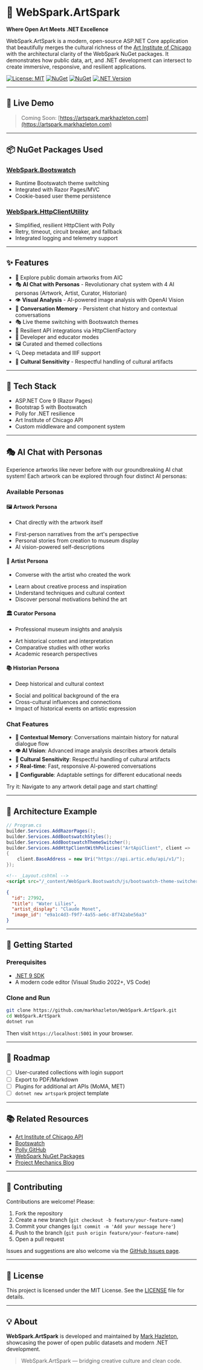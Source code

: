 # 🎨 WebSpark.ArtSpark

**Where Open Art Meets .NET Excellence**

WebSpark.ArtSpark is a modern, open-source ASP.NET Core application that beautifully merges the cultural richness of the [Art Institute of Chicago](https://api.artic.edu/docs/) with the architectural clarity of the WebSpark NuGet packages. It demonstrates how public data, art, and .NET development can intersect to create immersive, responsive, and resilient applications.

[![License: MIT](https://img.shields.io/badge/License-MIT-yellow.svg)](LICENSE)
[![NuGet](https://img.shields.io/nuget/v/WebSpark.Bootswatch.svg)](https://www.nuget.org/packages/WebSpark.Bootswatch/)
[![NuGet](https://img.shields.io/nuget/v/WebSpark.HttpClientUtility.svg)](https://www.nuget.org/packages/WebSpark.HttpClientUtility/)
[![.NET Version](https://img.shields.io/badge/.NET-9-blue)](https://dotnet.microsoft.com/)

---

## 🚀 Live Demo

> Coming Soon: [https://artspark.markhazleton.com](https://artspark.markhazleton.com)

---

## 📦 NuGet Packages Used

### [WebSpark.Bootswatch](https://www.nuget.org/packages/WebSpark.Bootswatch)

* Runtime Bootswatch theme switching
* Integrated with Razor Pages/MVC
* Cookie-based user theme persistence

### [WebSpark.HttpClientUtility](https://www.nuget.org/packages/WebSpark.HttpClientUtility)

* Simplified, resilient HttpClient with Polly
* Retry, timeout, circuit breaker, and fallback
* Integrated logging and telemetry support

---

## ✨ Features

* 🎨 Explore public domain artworks from AIC
* 🎭 **AI Chat with Personas** - Revolutionary chat system with 4 AI personas (Artwork, Artist, Curator, Historian)
* 👁️ **Visual Analysis** - AI-powered image analysis with OpenAI Vision
* 🧠 **Conversation Memory** - Persistent chat history and contextual conversations
* 🎭 Live theme switching with Bootswatch themes
* 🔁 Resilient API integrations via HttpClientFactory
* 🧠 Developer and educator modes
* 🖼️ Curated and themed collections
* 🔍 Deep metadata and IIIF support
* 🎯 **Cultural Sensitivity** - Respectful handling of cultural artifacts

---

## 🧰 Tech Stack

* ASP.NET Core 9 (Razor Pages)
* Bootstrap 5 with Bootswatch
* Polly for .NET resilience
* Art Institute of Chicago API
* Custom middleware and component system

---

## 🎭 AI Chat with Personas

Experience artworks like never before with our groundbreaking AI chat system! Each artwork can be explored through four distinct AI personas:

### Available Personas

#### 🖼️ Artwork Persona

- Chat directly with the artwork itself
* First-person narratives from the art's perspective  
* Personal stories from creation to museum display
* AI vision-powered self-descriptions

#### 🎨 Artist Persona  

- Converse with the artist who created the work
* Learn about creative process and inspiration
* Understand techniques and cultural context
* Discover personal motivations behind the art

#### 🏛️ Curator Persona

- Professional museum insights and analysis
* Art historical context and interpretation
* Comparative studies with other works
* Academic research perspectives

#### 📚 Historian Persona

- Deep historical and cultural context
* Social and political background of the era
* Cross-cultural influences and connections
* Impact of historical events on artistic expression

### Chat Features

* **🧠 Contextual Memory**: Conversations maintain history for natural dialogue flow
* **👁️ AI Vision**: Advanced image analysis describes artwork details
* **🎯 Cultural Sensitivity**: Respectful handling of cultural artifacts
* **⚡ Real-time**: Fast, responsive AI-powered conversations
* **🔧 Configurable**: Adaptable settings for different educational needs

Try it: Navigate to any artwork detail page and start chatting!

---

## 📐 Architecture Example

```csharp
// Program.cs
builder.Services.AddRazorPages();
builder.Services.AddBootswatchStyles();
builder.Services.AddBootswatchThemeSwitcher();
builder.Services.AddHttpClientWithPolicies("ArtApiClient", client =>
{
    client.BaseAddress = new Uri("https://api.artic.edu/api/v1/");
});
```

```html
<!-- _Layout.cshtml -->
<script src="/_content/WebSpark.Bootswatch/js/bootswatch-theme-switcher.js"></script>
```

```json
{
  "id": 27992,
  "title": "Water Lilies",
  "artist_display": "Claude Monet",
  "image_id": "e9a1c4d3-f9f7-4a55-ae6c-8f742abe56a3"
}
```

---

## 🧪 Getting Started

### Prerequisites

* [.NET 9 SDK](https://dotnet.microsoft.com/en-us/download/dotnet/9.0)
* A modern code editor (Visual Studio 2022+, VS Code)

### Clone and Run

```bash
git clone https://github.com/markhazleton/WebSpark.ArtSpark.git
cd WebSpark.ArtSpark
dotnet run
```

Then visit `https://localhost:5001` in your browser.

---

## 🧭 Roadmap

* [ ] User-curated collections with login support
* [ ] Export to PDF/Markdown
* [ ] Plugins for additional art APIs (MoMA, MET)
* [ ] `dotnet new artspark` project template

---

## 📚 Related Resources

* [Art Institute of Chicago API](https://api.artic.edu/docs/)
* [Bootswatch](https://bootswatch.com/)
* [Polly GitHub](https://github.com/App-vNext/Polly)
* [WebSpark NuGet Packages](https://www.nuget.org/profiles/markhazleton)
* [Project Mechanics Blog](https://markhazleton.com)

---

## 🤝 Contributing

Contributions are welcome! Please:

1. Fork the repository
2. Create a new branch (`git checkout -b feature/your-feature-name`)
3. Commit your changes (`git commit -m 'Add your message here'`)
4. Push to the branch (`git push origin feature/your-feature-name`)
5. Open a pull request

Issues and suggestions are also welcome via the [GitHub Issues page](https://github.com/markhazleton/WebSpark.ArtSpark/issues).

---

## 🧾 License

This project is licensed under the MIT License. See the [LICENSE](LICENSE) file for details.

---

## 💡 About

**WebSpark.ArtSpark** is developed and maintained by [Mark Hazleton](https://markhazleton.com), showcasing the power of open public datasets and modern .NET development.

> WebSpark.ArtSpark — bridging creative culture and clean code.
